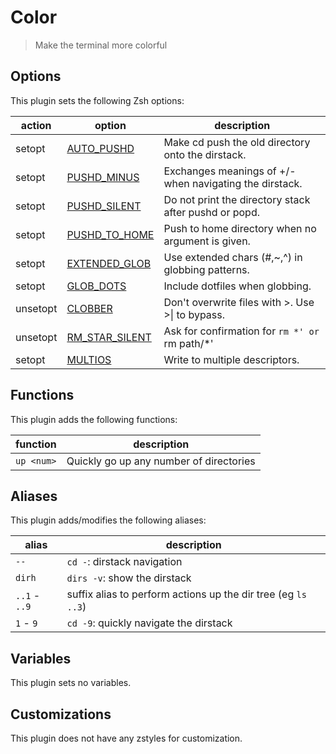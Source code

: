 # Color

> Make the terminal more colorful

## Options

This plugin sets the following Zsh options:

| action   | option                   | description                                             |
| -------- | ------------------------ | ------------------------------------------------------- |
| setopt   | [AUTO_PUSHD][16.2.1]     | Make cd push the old directory onto the dirstack.       |
| setopt   | [PUSHD_MINUS][16.2.1]    | Exchanges meanings of +/- when navigating the dirstack. |
| setopt   | [PUSHD_SILENT][16.2.1]   | Do not print the directory stack after pushd or popd.   |
| setopt   | [PUSHD_TO_HOME][16.2.1]  | Push to home directory when no argument is given.       |
| setopt   | [EXTENDED_GLOB][16.2.3]  | Use extended chars (#,~,^) in globbing patterns.        |
| setopt   | [GLOB_DOTS][16.2.3]      | Include dotfiles when globbing.                         |
| unsetopt | [CLOBBER][16.2.6]        | Don't overwrite files with >. Use >\| to bypass.        |
| unsetopt | [RM_STAR_SILENT][16.2.6] | Ask for confirmation for `rm *' or `rm path/\*'         |
| setopt   | [MULTIOS][16.2.9]        | Write to multiple descriptors.                          |

## Functions

This plugin adds the following functions:

| function   | description                             |
| ---------- | --------------------------------------- |
| `up <num>` | Quickly go up any number of directories |

## Aliases

This plugin adds/modifies the following aliases:

| alias         | description                                                   |
| ------------- | ------------------------------------------------------------- |
| `--`          | `cd -`: dirstack navigation                                   |
| `dirh`        | `dirs -v`: show the dirstack                                  |
| `..1` - `..9` | suffix alias to perform actions up the dir tree (eg `ls ..3`) |
| `1` - `9`     | `cd -9`: quickly navigate the dirstack                        |

## Variables

This plugin sets no variables.

## Customizations

This plugin does not have any zstyles for customization.

[16.2.1]: https://zsh.sourceforge.io/Doc/Release/Options.html#Changing-Directories
[16.2.3]: https://zsh.sourceforge.io/Doc/Release/Options.html#Expansion-and-Globbing
[16.2.6]: https://zsh.sourceforge.io/Doc/Release/Options.html#Input_002fOutput
[16.2.9]: https://zsh.sourceforge.io/Doc/Release/Options.html#Scripts-and-Functions
